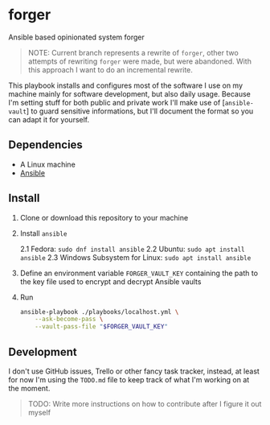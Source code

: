 # forger

Ansible based opinionated system forger

> NOTE: Current branch represents a rewrite of `forger`, other two attempts of
> rewriting `forger` were made, but were abandoned. With this approach I want to
> do an incremental rewrite.

This playbook installs and configures most of the software I use on my machine
mainly for software development, but also daily usage. Because I'm setting stuff
for both public and private work I'll make use of [`ansible-vault`] to guard
sensitive informations, but I'll document the format so you can adapt it for
yourself.

## Dependencies

- A Linux machine
- [Ansible]

## Install

1. Clone or download this repository to your machine
2. Install `ansible`

   2.1 Fedora: `sudo dnf install ansible`
   2.2 Ubuntu: `sudo apt install ansible`
   2.3 Windows Subsystem for Linux: `sudo apt install ansible`

3. Define an environment variable `FORGER_VAULT_KEY` containing the path to the
   key file used to encrypt and decrypt Ansible vaults

4. Run
   ```sh
   ansible-playbook ./playbooks/localhost.yml \
       --ask-become-pass \
       --vault-pass-file "$FORGER_VAULT_KEY"
   ```

[Ansible]: https://docs.ansible.com/ansible/latest/installation_guide/index.html
[`Ansible Vault`]: https://docs.ansible.com/ansible/latest/cli/ansible-vault.html

## Development

I don't use GitHub issues, Trello or other fancy task tracker, instead, at least
for now I'm using the `TODO.md` file to keep track of what I'm working on at the
moment.

> TODO: Write more instructions on how to contribute after I figure it out
> myself
